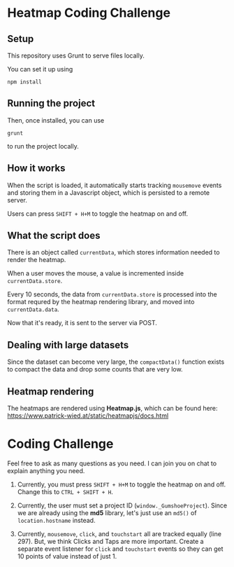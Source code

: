 # Heatmap Coding Challenge

## Setup

This repository uses Grunt to serve files locally. 

You can set it up using

```
npm install
```

## Running the project

Then, once installed, you can use

```
grunt
```

to run the project locally.

## How it works

When the script is loaded, it automatically starts tracking `mousemove` events and storing them in a Javascript object, which is persisted to a remote server.

Users can press `SHIFT + H+M` to toggle the heatmap on and off.


## What the script does

There is an object called `currentData`, which stores information needed to render the heatmap.

When a user moves the mouse, a value is incremented inside `currentData.store`.

Every 10 seconds, the data from `currentData.store` is processed into the format requred by the heatmap rendering library, and moved into `currentData.data`.

Now that it's ready, it is sent to the server via POST.


## Dealing with large datasets

Since the dataset can become very large, the `compactData()` function exists to compact the data and drop some counts that are very low.

## Heatmap rendering

The heatmaps are rendered using **Heatmap.js**, which can be found here: https://www.patrick-wied.at/static/heatmapjs/docs.html

# Coding Challenge

Feel free to ask as many questions as you need. I can join you on chat to explain anything you need.


1. Currently, you must press `SHIFT + H+M` to toggle the heatmap on and off. Change this to  `CTRL + SHIFT + H`.

2. Currently, the user must set a project ID (`window._GumshoeProject`). Since we are already using the **md5** library, let's just use an `md5()` of `location.hostname` instead.

3. Currently, `mousemove`, `click`, and `touchstart` all are tracked equally (line 297). But, we think Clicks and Taps are more important. Create a separate event listener for `click` and `touchstart` events so they can get 10 points of value instead of just 1.
